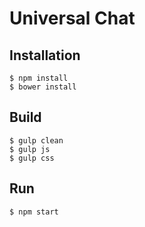 Universal Chat
==============

Installation
------------
    $ npm install
    $ bower install

Build
-----
    $ gulp clean
    $ gulp js
    $ gulp css 
    
Run
---
    $ npm start
